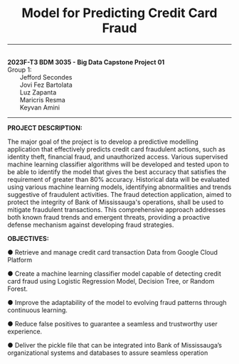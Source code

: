 # **<center>Model for Predicting Credit Card Fraud** </center>
----------

**<br>2023F-T3 BDM 3035 - Big Data Capstone Project 01**
<br>Group 1:
<br>&emsp;&emsp;Jefford Secondes
<br>&emsp;&emsp;Jovi Fez Bartolata
<br>&emsp;&emsp;Luz Zapanta
<br>&emsp;&emsp;Maricris Resma
<br>&emsp;&emsp;Keyvan Amini

--------------------


**PROJECT DESCRIPTION:**

The major goal of the project is to develop a predictive modelling application that effectively predicts credit card fraudulent actions, such as identity theft, financial fraud, and unauthorized access. Various supervised machine learning classifier algorithms will be developed and tested upon to be able to identify the model that gives the best accuracy that satisfies the requirement of greater than 80% accuracy. Historical data will be evaluated using various machine learning models, identifying abnormalities and trends suggestive of fraudulent activities. The fraud detection application, aimed to protect the integrity of Bank of Mississauga's operations, shall be used to mitigate fraudulent transactions. This comprehensive approach addresses both known fraud trends and emergent threats, providing a proactive defense mechanism against developing fraud strategies.

**OBJECTIVES:**

● Retrieve and manage credit card transaction Data from Google Cloud Platform

● Create a machine learning classifier model capable of detecting credit card fraud using Logistic Regression Model, Decision Tree, or Random Forest.

● Improve the adaptability of the model to evolving fraud patterns through continuous learning.

● Reduce false positives to guarantee a seamless and trustworthy user experience.

● Deliver the pickle file that can be integrated into Bank of Mississauga’s organizational systems and databases to assure seamless operation
